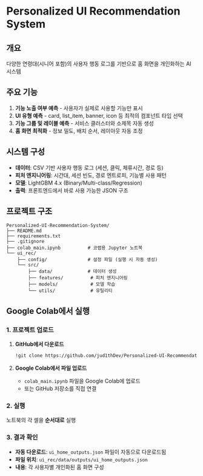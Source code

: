 # Personalized UI Recommendation System

## 개요
다양한 연령대(시니어 포함)의 사용자 행동 로그를 기반으로 홈 화면을 개인화하는 AI 시스템

## 주요 기능
1. **기능 노출 여부 예측** - 사용자가 실제로 사용할 기능만 표시
2. **UI 유형 예측** - card, list_item, banner, icon 등 최적의 컴포넌트 타입 선택
3. **기능 그룹 및 레이블 예측** - 서비스 클러스터와 소제목 자동 생성
4. **홈 화면 최적화** - 정보 밀도, 배치 순서, 레이아웃 자동 조정

## 시스템 구성
- **데이터**: CSV 기반 사용자 행동 로그 (세션, 클릭, 체류시간, 경로 등)
- **피처 엔지니어링**: 시간대, 세션 빈도, 경로 엔트로피, 기능별 사용 패턴
- **모델**: LightGBM 4.x (Binary/Multi-class/Regression)
- **출력**: 프론트엔드에서 바로 사용 가능한 JSON 구조

## 프로젝트 구조
```
Personalized-UI-Recommendation-System/
├── README.md
├── requirements.txt
├── .gitignore
├── colab_main.ipynb          # 코랩용 Jupyter 노트북
└── ui_rec/
    ├── config/               # 설정 파일 (실행 시 자동 생성)
    └── src/
        ├── data/             # 데이터 생성
        ├── features/          # 피처 엔지니어링
        ├── models/            # 모델 학습
        └── utils/             # 유틸리티
```

## Google Colab에서 실행

### 1. 프로젝트 업로드
1. **GitHub에서 다운로드**
   ```bash
   !git clone https://github.com/jud1thDev/Personalized-UI-Recommendation-System.git
   ```

2. **Google Colab에서 파일 업로드**
   - `colab_main.ipynb` 파일을 Google Colab에 업로드
   - 또는 GitHub 저장소를 직접 연결

### 2. 실행 
노트북의 각 셀을 **순서대로** 실행

### 3. 결과 확인
- **자동 다운로드**: `ui_home_outputs.json` 파일이 자동으로 다운로드됨
- **파일 위치**: `ui_rec/data/outputs/ui_home_outputs.json`
- **내용**: 각 사용자별 개인화된 홈 화면 구성